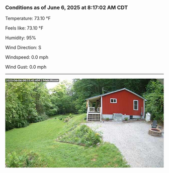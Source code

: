 ### Conditions as of June 6, 2025 at 8:17:02 AM CDT 

Temperature: 73.10 &deg;F

Feels like: 73.10 &deg;F

Humidity: 95%

Wind Direction: S

Windspeed: 0.0 mph

Wind Gust: 0.0 mph

---

<img src="./images/latest.jpeg"/>


